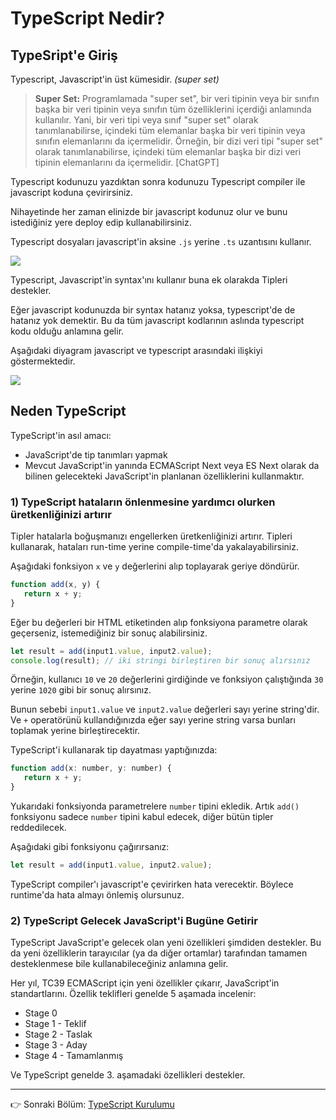 # TypeScript Nedir?

## TypeSript'e Giriş

Typescript, Javascript'in üst kümesidir. _(super set)_ 

> **Super Set:** Programlamada "super set", bir veri tipinin veya bir sınıfın başka bir veri tipinin veya sınıfın tüm özelliklerini içerdiği anlamında kullanılır. Yani, bir veri tipi veya sınıf "super set" olarak tanımlanabilirse, içindeki tüm elemanlar başka bir veri tipinin veya sınıfın elemanlarını da içermelidir. Örneğin, bir dizi veri tipi "super set" olarak tanımlanabilirse, içindeki tüm elemanlar başka bir dizi veri tipinin elemanlarını da içermelidir. [ChatGPT]

Typescript kodunuzu yazdıktan sonra kodunuzu Typescript compiler ile javascript koduna çevirirsiniz.

Nihayetinde her zaman elinizde bir javascript kodunuz olur ve bunu istediğiniz yere deploy edip kullanabilirsiniz.

Typescript dosyaları javascript'in aksine `.js` yerine `.ts` uzantısını kullanır.

![](https://www.typescripttutorial.net/wp-content/uploads/2020/05/what-is-typescript-compiler.png)

Typescript, Javascript'in syntax'ını kullanır buna ek olarakda Tipleri destekler. 

Eğer javascript kodunuzda bir syntax hatanız yoksa, typescript'de de hatanız yok demektir. Bu da tüm javascript kodlarının aslında typescript kodu olduğu anlamına gelir.

Aşağıdaki diyagram javascript ve typescript arasındaki ilişkiyi göstermektedir.

![](https://www.typescripttutorial.net/wp-content/uploads/2020/05/what-is-typescript-typescript-and-js.png)

##  Neden TypeScript

TypeScript'in asıl amacı:
- JavaScript'de tip tanımları yapmak
- Mevcut JavaScript'in yanında ECMAScript Next veya ES Next olarak da bilinen gelecekteki JavaScript'in planlanan özelliklerini kullanmaktır.

### 1) TypeScript hataların önlenmesine yardımcı olurken üretkenliğinizi artırır

Tipler hatalarla boğuşmanızı engellerken üretkenliğinizi artırır. Tipleri kullanarak, hataları run-time yerine compile-time'da yakalayabilirsiniz.

Aşağıdaki fonksiyon `x` ve `y` değerlerini alıp toplayarak geriye döndürür.

```js
function add(x, y) {
   return x + y;
}
```

Eğer bu değerleri bir HTML etiketinden alıp fonksiyona parametre olarak geçerseniz, istemediğiniz bir sonuç alabilirsiniz.

```js
let result = add(input1.value, input2.value);
console.log(result); // iki stringi birleştiren bir sonuç alırsınız
```

Örneğin, kullanıcı `10` ve `20` değerlerini girdiğinde ve fonksiyon çalıştığında `30` yerine `1020` gibi bir sonuç alırsınız.

Bunun sebebi `input1.value` ve `input2.value` değerleri sayı yerine string'dir. Ve `+` operatörünü kullandığınızda eğer sayı yerine string varsa bunları toplamak yerine birleştirecektir.

TypeScript'i kullanarak tip dayatması yaptığınızda:

```js
function add(x: number, y: number) {
   return x + y;
}
```

Yukarıdaki fonksiyonda parametrelere `number` tipini ekledik. Artık `add()` fonksiyonu sadece `number` tipini kabul edecek, diğer bütün tipler reddedilecek.

Aşağıdaki gibi fonksiyonu çağırırsanız:

```js
let result = add(input1.value, input2.value);
```

TypeScript compiler'ı javascript'e çevirirken hata verecektir. Böylece runtime'da hata almayı önlemiş olursunuz.

### 2) TypeScript Gelecek JavaScript'i Bugüne Getirir

TypeScript JavaScript'e gelecek olan yeni özellikleri şimdiden destekler. Bu da yeni özelliklerin tarayıcılar (ya da diğer ortamlar) tarafından tamamen desteklenmese bile kullanabileceğiniz anlamına gelir.

Her yıl, TC39 ECMAScript için yeni özellikler çıkarır, JavaScript'in standartlarını. Özellik teklifleri genelde 5 aşamada incelenir:

- Stage 0
- Stage 1 - Teklif
- Stage 2 - Taslak
- Stage 3 - Aday
- Stage 4 - Tamamlanmış

Ve TypeScript genelde 3. aşamadaki özellikleri destekler.

----

👉 Sonraki Bölüm: [TypeScript Kurulumu](./typescript-kurulumu.md)
